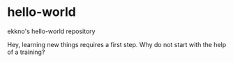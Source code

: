# hello-world
ekkno's hello-world repository 

Hey,
learning new things requires a first step.
Why do not start with the help of a training?
